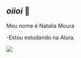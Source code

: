 ## _oiioi_ 💞

Meu nome  é  Natalia Moura

-Estou estudando na Alura.

![](https://tenor.com/u2KUYRddNB7.gif](https://tenor.com/u2KUYRddNB7.gif))

